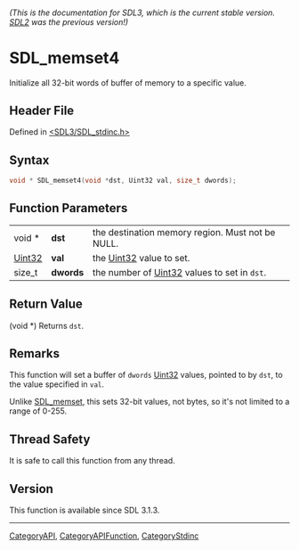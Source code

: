 ###### (This is the documentation for SDL3, which is the current stable version. [SDL2](https://wiki.libsdl.org/SDL2/) was the previous version!)
# SDL_memset4

Initialize all 32-bit words of buffer of memory to a specific value.

## Header File

Defined in [<SDL3/SDL_stdinc.h>](https://github.com/libsdl-org/SDL/blob/main/include/SDL3/SDL_stdinc.h)

## Syntax

```c
void * SDL_memset4(void *dst, Uint32 val, size_t dwords);
```

## Function Parameters

|                  |            |                                                        |
| ---------------- | ---------- | ------------------------------------------------------ |
| void *           | **dst**    | the destination memory region. Must not be NULL.       |
| [Uint32](Uint32) | **val**    | the [Uint32](Uint32) value to set.                     |
| size_t           | **dwords** | the number of [Uint32](Uint32) values to set in `dst`. |

## Return Value

(void *) Returns `dst`.

## Remarks

This function will set a buffer of `dwords` [Uint32](Uint32) values,
pointed to by `dst`, to the value specified in `val`.

Unlike [SDL_memset](SDL_memset), this sets 32-bit values, not bytes, so
it's not limited to a range of 0-255.

## Thread Safety

It is safe to call this function from any thread.

## Version

This function is available since SDL 3.1.3.

----
[CategoryAPI](CategoryAPI), [CategoryAPIFunction](CategoryAPIFunction), [CategoryStdinc](CategoryStdinc)

